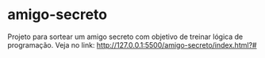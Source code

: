 # amigo-secreto
Projeto para sortear um amigo secreto com objetivo de treinar lógica de programação.
Veja no link: http://127.0.0.1:5500/amigo-secreto/index.html?#
